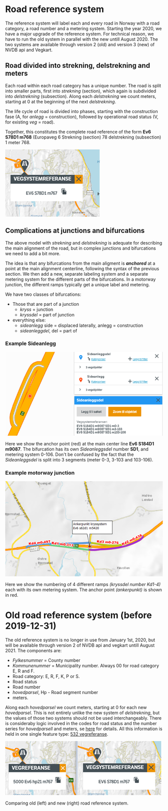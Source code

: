# Road reference system

The reference system will label each and every road in Norway with a road category, a road number and a metering system. Starting the year 2020, we have a major upgrade of the reference system. For technical reason, we have to run the old system in parallel with the new untill August 2020. The two systems are available through version 2 (old) and version 3 (new) of NVDB api and Vegkart. 

## Road divided into strekning, delstrekning and meters 

Each road within each road category has a unique number. The road is split into smaller parts, first into _strekning_ (section), which again is subdivided into _delstrekning_ (subsection). Along each _delstrekning_ we count meters, starting at 0 at the beginning of the next _delstrekning_. 

The life cycle of road is divided into phases, starting with the construction fase (A, for _anlegg_ = construction), followed by operational road status (V, for existing _veg_ = road). 

Together, this constitutes the complete road reference of the form **Ev6 S78D1 m768** (Europaveg 6 Strekning (section) 78 delstrekning (subsection) 1 meter 768. 

![vegkart reference](./pics/vegkart_ny.png)

## Complications at junctions and bifurcations 

The above model with _strekning_ and _delstrekning_ is adequate for describing the main alignment of the road, but in complex junctions and bifurcations we need to add a bit more. 

The idea is that any bifurcations from the main aligment is _**anchored**_ at a point at the main alignment centerline, following the syntax of the previous section. We then add a new, separate labeling system and a separate metering system for the different parts of the bifurcations. In a motorway junction, the different ramps typically get a unique label and metering. 

We have two classes of bifurcations:
 
  * Those that are part of a junction
    *   _kryss_ = junction 
    * _kryssdel_ =  part of junction 
  * everything else: 
    *  _sideanlegg_ side = displaced laterally, anlegg = construction
    *  _sideanleggdel_, del = part of 

### Example Sideanlegg

![Sideanlegg](./pics/vegsystem_rasteplass_Innerelva_sideanlegg.png)

Here we show the anchor point (red) at the main center line **Ev6 S184D1 m9087**. The bifurcation has its own _Sideanleggsdel_ number **SD1**, and metering system 0-106. Don't be confused by the fact that the _Sideanleggsdel_ is split into 3 segments (meter 0-3, 3-103 and 103-106). 

### Example motorway junction

![Motorway junction](./pics/vegsystem_ankerpunkt.png)

Here we show the numbering of 4 different ramps _(kryssdel number Kd1-4)_ each with its own metering system. The anchor point _(ankerpunkt)_ is shown in red. 

 
# Old road reference system (before 2019-12-31) 

The old reference system is no longer in use from January 1st, 2020, but will be available through version 2 of NVDB api and vegkart untill August 2021. The components are: 

  * _Fylkesnummer_ = County number
  * _Kommunenummer_ = Municipality number. Always 00 for road category E, R and F. 
  * Road category: E, R, F, K, P or S. 
  * Road status
  * Road number
  * _hovedparsel_, Hp - Road segment number
  * meters. 
  
Along each _hovedparsel_ we count meters, starting at 0 for each new _hovedparsel_. This is not entirely unlike the new system of _delstrekning_, but the values of those two systems should not be used interchangeably. There is consideraby logic involved in the codes for road status and the number series for _hovedparsell_ and meters, se [here](https://api.vegdata.no/verdi/vegreferanse.html) for details. All this information is held in one single feature type: [532 vegreferanse](https://datakatalogen.vegdata.no/532-Vegreferanse). 

![vegkart reference](./pics/vegkart_ny_og_gammel.png)

Comparing old (left) and new (right) road reference system. 


